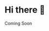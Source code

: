 
# Hi there 👋





Coming Soon

<!--
**mustafe77/mustafe77** is a ✨ _special_ ✨ repository because its `README.md` (this file) appears on your GitHub profile.

Here are some ideas to get you started:

- - 🔭 I’m currently working on ...
- 🌱 I’m currently learning ...
- 👯 I’m looking to collaborate on ...
- 🤔 I’m looking for help with ...
- 💬 Ask me about ...
- 📫 How to reach me: ...
- 😄 Pronouns: ...
- ⚡ Fun fact: ...
-->
